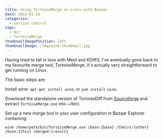 ```yaml
---
title: Using TortoiseMerge on Linux with Bazaar
date: 2013-01-24
categories:
  - version control
tags:
  - Bzr
  - TortoiseMerge
thumbnailImagePosition: left
thumbnailImage: /img/wine-thumbnail.jpg
---
```


Having tried to fall in love with Meld and KDiff3, I've eventually gone back to my favourite merge tool, TortoiseMerge. It's actually very straightforward to get running on Linux.

<!--more-->

The basic steps are:

Install wine: `apt-get install wine`, or `yum install wine`.

Download the standalone version of TortoiseDiff from [Sourceforge](https://sourceforge.net/projects/tortoisesvn/files/OldFiles/Tools/) and extract `TortoiseMerge.exe` into ~/bin/.

Set up a new merge tool in your user configuration in Bazaar Explorer containing:

```
wine /home/pete/bin/TortoiseMerge.exe /base:{base} /theirs:{other} /mine:{this} /merged:{result}
```
